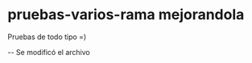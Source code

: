 pruebas-varios-rama mejorandola
==============

Pruebas de todo tipo =)

-- Se modificó el archivo

